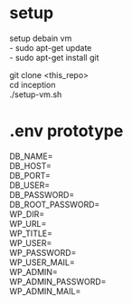 
# setup
setup debain vm  
	- sudo apt-get update  
	- sudo apt-get install git  

git clone <this_repo>  
cd inception  
./setup-vm.sh  




# .env prototype
DB_NAME=  
DB_HOST=  
DB_PORT=  
DB_USER=  
DB_PASSWORD=  
DB_ROOT_PASSWORD=  
WP_DIR=  
WP_URL=  
WP_TITLE=  
WP_USER=  
WP_PASSWORD=  
WP_USER_MAIL=  
WP_ADMIN=  
WP_ADMIN_PASSWORD=  
WP_ADMIN_MAIL=  
